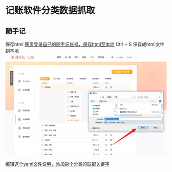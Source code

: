 # 记账软件分类数据抓取

## 随手记
保存html
[网页登录自己的随手记账号，保存html至本地](https://www.sui.com/category/budgetCategory.do)
Ctrl + S 保存成html文件到本地
</br>
[![pic](../res/img/sui_img/get2cat.png)](https://www.sui.com/category/budgetCategory.do)


[编辑这个yaml文件说明，添加第个分类的匹配关键字](doc/my_keywords_edit.md)